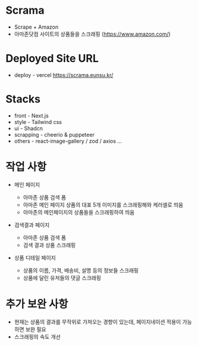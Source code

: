 # Scrama
- Scrape + Amazon 
- 아마존닷컴 사이트의 상품들을 스크래핑 (https://www.amazon.com/)

# Deployed Site URL
- deploy - vercel
https://scrama.eunsu.kr/

# Stacks
- front - Next.js
- style - Tailwind css
- ui - Shadcn
- scrapping - cheerio & puppeteer
- others - react-image-gallery / zod / axios ... 

# 작업 사항
  - 메인 페이지
      - 아마존 상품 검색 폼   
      - 아마존 메인 페이지 상품의 대표 5개 이미지를 스크래핑해와 케러셀로 띄움
      - 아마존의 메인페이지의 상품들을 스크래핑하여 띄움

  - 검색결과 페이지
      - 아마존 상품 검색 폼
      - 검색 결과 상품 스크래핑

  - 상품 디테일 페이지
      - 상품의 이름, 가격, 배송비, 설명 등의 정보들 스크래핑
      - 상품에 달린 유저들의 댓글 스크래핑
   
# 추가 보완 사항
  - 현재는 상품의 결과를 무작위로 가져오는 경향이 있는데, 페이지네이션 적용이 가능하면 보완 필요
  - 스크래핑의 속도 개선





